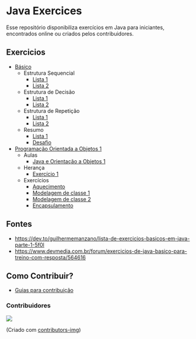 # Java Exercices

Esse repositório disponibiliza exercícios em Java para iniciantes, encontrados online ou criados pelos contribuidores.

## Exercicios

- [Básico](https://github.com/GuillaumeFalourd/java-exercices/tree/main/0-BASICO)
   - Estrutura Sequencial
     - [Lista 1](https://github.com/GuillaumeFalourd/java-exercices/blob/main/0-BASICO/1-estrutura-sequencial.md)
     - [Lista 2](https://github.com/GuillaumeFalourd/java-exercices/blob/main/0-BASICO/2-estrutura-sequencial.md)
   - Estrutura de Decisão
     - [Lista 1](https://github.com/GuillaumeFalourd/java-exercices/blob/main/0-BASICO/3-estrutura-de-decisao.md)
     - [Lista 2](https://github.com/GuillaumeFalourd/java-exercices/blob/main/0-BASICO/4-estrutura-de-decisao.md)
   - Estrutura de Repetição
     - [Lista 1](https://github.com/GuillaumeFalourd/java-exercices/blob/main/0-BASICO/5-estrutura-de-repeticao.md)
     - [Lista 2](https://github.com/GuillaumeFalourd/java-exercices/blob/main/0-BASICO/6-estrutura-de-repeticao.md)
   - Resumo
     - [Lista 1](https://github.com/GuillaumeFalourd/java-exercices/blob/main/0-BASICO/7-estruturas.md)
     - [Desafio](https://github.com/GuillaumeFalourd/java-exercices/blob/main/0-BASICO/8-desafio.md)
 - [Programação Orientada a Objetos 1](https://github.com/GuillaumeFalourd/java-exercices/tree/main/1-POO1)
   - Aulas
      - [Java e Orientação a Objetos 1](https://github.com/GuillaumeFalourd/java-exercices/blob/main/1-POO1/AULAS/Java%20e%20Orienta%C3%A7%C3%A3o%20a%20Objetos%20I.pdf)
   - Herança
      - [Exercício 1](https://github.com/GuillaumeFalourd/java-exercices/blob/main/1-POO1/Heran%C3%A7a/enunciado.md)
   - Exercícios
      - [Aquecimento](https://github.com/GuillaumeFalourd/java-exercices/blob/main/1-POO1/1-aquecimento.md)
      - [Modelagem de classe 1](https://github.com/GuillaumeFalourd/java-exercices/blob/main/1-POO1/2-modelagem-de-classe.md)
      - [Modelagem de classe 2](https://github.com/GuillaumeFalourd/java-exercices/blob/main/1-POO1/3-modelagem-de-classe.md)
      - [Encapsulamento](https://github.com/GuillaumeFalourd/java-exercices/blob/main/1-POO1/4-encapsulamento.md)

## Fontes

- https://dev.to/guilhermemanzano/lista-de-exercicios-basicos-em-java-parte-1-5f0l
- https://www.devmedia.com.br/forum/exercicios-de-java-basico-para-treino-com-resposta/564616

## Como Contribuir?

- [Guias para contribuição](https://github.com/GuillaumeFalourd/java-exercices/blob/main/CONTRIBUTING.md)

### Contribuidores

<a href="https://github.com/GuillaumeFalourd/java-exercices/graphs/contributors">
  <img src="https://contrib.rocks/image?repo=GuillaumeFalourd/java-exercices" />
</a>

(Criado com [contributors-img](https://contrib.rocks))
